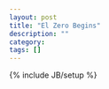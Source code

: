 ```yaml
---
layout: post
title: "El Zero Begins"
description: ""
category: 
tags: []
---
```

{% include JB/setup %}
